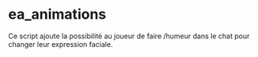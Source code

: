 # ea_animations
Ce script ajoute la possibilité au joueur de faire /humeur dans le chat pour changer leur expression faciale.

